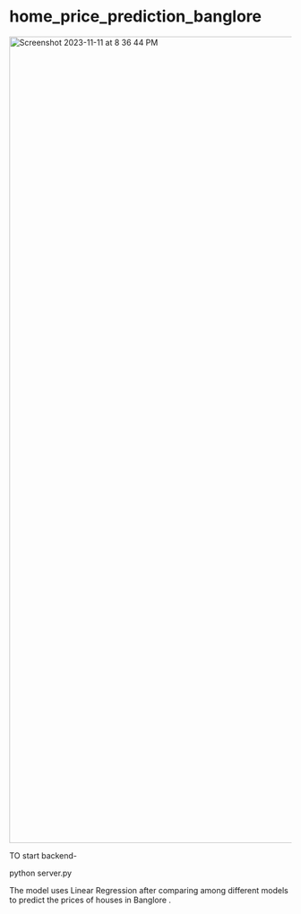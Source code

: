 # home_price_prediction_banglore

<img width="1440" alt="Screenshot 2023-11-11 at 8 36 44 PM" src="https://github.com/AayushJaiswal01/home_price_prediction_banglore/assets/60272423/3d368ed7-a458-4555-b58b-68b6b8596a9f">

TO start backend-

python server.py

The model uses Linear Regression after comparing among different models to predict the prices of houses in Banglore .
